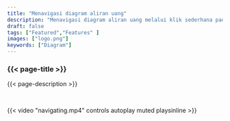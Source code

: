 ```yaml
---
title: "Menavigasi diagram aliran uang"
description: "Menavigasi diagram aliran uang melalui klik sederhana pada input atau output dari sebuah transaksi atau PSBT"
draft: false
tags: ["Featured","Features" ]
images: ["logo.png"]
keywords: ["Diagram"]
---
```


### {{< page-title >}} 
{{< page-description >}} 

<br>

 
{{< video "navigating.mp4" controls  autoplay muted playsinline >}}